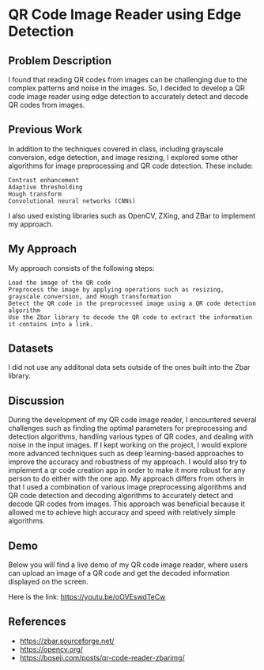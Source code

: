 # QR Code Image Reader using Edge Detection
## Problem Description

I found that reading QR codes from images can be challenging due to the complex patterns and noise in the images. So, I decided to develop a QR code image reader using edge detection to accurately detect and decode QR codes from images.
## Previous Work

In addition to the techniques covered in class, including grayscale conversion, edge detection, and image resizing, I explored some other algorithms for image preprocessing and QR code detection. These include:

    Contrast enhancement
    Adaptive thresholding
    Hough transform
    Convolutional neural networks (CNNs)

I also used existing libraries such as OpenCV, ZXing, and ZBar to implement my approach.
## My Approach

My approach consists of the following steps:

    Load the image of the QR code
    Preprocess the image by applying operations such as resizing, grayscale conversion, and Hough transformation
    Detect the QR code in the preprocessed image using a QR code detection algorithm
    Use the Zbar library to decode the QR code to extract the information it contains into a link. 

## Datasets

I did not use any additonal data sets outside of the ones built into the Zbar library. 

## Discussion

During the development of my QR code image reader, I encountered several challenges such as finding the optimal parameters for preprocessing and detection algorithms, handling various types of QR codes, and dealing with noise in the input images. If I kept working on the project, I would explore more advanced techniques such as deep learning-based approaches to improve the accuracy and robustness of my approach. I would also try to implement a qr code creation app in order to make it more robust for any person to do either with the one app. My approach differs from others in that I used a combination of various image preprocessing algorithms and QR code detection and decoding algorithms to accurately detect and decode QR codes from images. This approach was beneficial because it allowed me to achieve high accuracy and speed with relatively simple algorithms.
## Demo

Below you will find a live demo of my QR code image reader, where users can upload an image of a QR code and get the decoded information displayed on the screen.

Here is the link: https://youtu.be/oOVEswdTeCw

## References

- https://zbar.sourceforge.net/
- https://opencv.org/
- https://boseji.com/posts/qr-code-reader-zbarimg/
